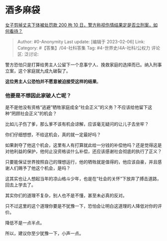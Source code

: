 # 酒多麻袋
[女子剪掉丈夫下体被处罚款 200 拘 10 日，警方称视伤情结果定是否立刑案，如何看待？](https://www.zhihu.com/question/581219042/answer/2879614405)

> Author: #0-Anonymity
> Last update: [编辑于 2023-02-06]
> Link:
> Category: #【答集】/04-社科答集
> Tag: #4-世界史/4A-社科/公权力
> 评论区:
> 泛讨论:

警方恐怕只是打算给男主人公留下一个息事宁人、挽救家庭的选择而已。纳入刑事立案，这个家庭就九成九破裂了。

**这位男主人公恐怕并不愿意被迫接受这样的结果**。

### 他要是不想因此家破人亡呢？

是不是他没有资格“逃避”牺牲家庭成全“社会正义”的义务？不应该给他留下这种“罔顾社会正义”的机会？

比如儿子伤了爹，那么爹不该有机会谅解，应该毫无疑问的让儿子去坐牢？

你们仔细想想，不给这机会，真的就一定最好吗？

如果剥夺了他这个机会，这里有人有打算就此给一分钱的补偿他吗？还是觉得这是对他利益的保护，他何止没资格谈什么补偿，还应该感谢社会彻底的执行了正义？

只要能保证世界按照自己的理想运行，他的牺牲就是值得的，他应该自豪，并且感谢人们赐予了他这个机会，是吗？

这其实也让人想起当年的凉山格斗少年，也是在“社会的关怀”下放弃了搏击道路，回去上学去了。

其实你们的道理不复杂，别人也不是不懂，甚至未必真的反对。

只不过这里的这个道理你要是不犹豫一下，恐怕会让明白这道理的人降低对你的评价。

降低不是一点半点。

所以，建议你至少犹豫一下，小声一点。
